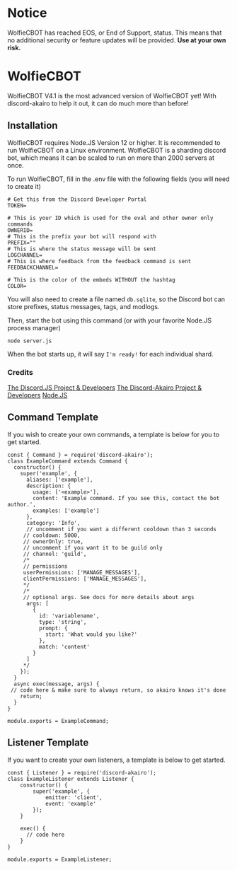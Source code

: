 # Notice
WolfieCBOT has reached EOS, or End of Support, status. This means that no additional security or feature updates will be provided. **Use at your own risk.**

# WolfieCBOT
WolfieCBOT V4.1 is the most advanced version of WolfieCBOT yet! With discord-akairo to help it out, it can do much more than before!

## Installation
WolfieCBOT requires Node.JS Version 12 or higher. It is recommended to run WolfieCBOT on a Linux environment. WolfieCBOT is a sharding discord bot, which means it can be scaled to run on more than 2000 servers at once. 

To run WolfieCBOT, fill in the .env file with the following fields (you will need to create it)
```
# Get this from the Discord Developer Portal
TOKEN=

# This is your ID which is used for the eval and other owner only commands
OWNERID=
# This is the prefix your bot will respond with
PREFIX=""
# This is where the status message will be sent
LOGCHANNEL=
# This is where feedback from the feedback command is sent
FEEDBACKCHANNEL=

# This is the color of the embeds WITHOUT the hashtag
COLOR=
```

You will also need to create a file named `db.sqlite`, so the Discord bot can store prefixes, status messages, tags, and modlogs.

Then, start the bot using this command (or with your favorite Node.JS process manager)
```
node server.js
```

When the bot starts up, it will say `I'm ready!` for each individual shard.

### Credits
[The Discord.JS Project & Developers](https://github.com/discordjs/discord.js)
[The Discord-Akairo Project & Developers](https://github.com/discord-akairo/discord-akairo)
[Node.JS](https://nodejs.org)

## Command Template
If you wish to create your own commands, a template is below for you to get started.
```
const { Command } = require('discord-akairo');
class ExampleCommand extends Command {
  constructor() {
    super('example', {
      aliases: ['example'],
      description: {
        usage: ['<example>'],
        content: 'Example command. If you see this, contact the bot author.',
        examples: ['example']
      },
      category: 'Info',
      // uncomment if you want a different cooldown than 3 seconds
     // cooldown: 5000,
     // ownerOnly: true,
     // uncomment if you want it to be guild only
     // channel: 'guild',
     /*
     // permissions
     userPermissions: ['MANAGE_MESSAGES'],
     clientPermissions: ['MANAGE_MESSAGES'],
     */
     /*
     // optional args. See docs for more details about args
      args: [
        {
          id: 'variablename',
          type: 'string',
          prompt: {
            start: 'What would you like?'
          },
          match: 'content'
        }
      ]
     */
    });
  }
  async exec(message, args) {
 // code here & make sure to always return, so akairo knows it's done
    return;
  }
}

module.exports = ExampleCommand;
```
## Listener Template
If you want to create your own listeners, a template is below to get started.
```
const { Listener } = require('discord-akairo');
class ExampleListener extends Listener {
    constructor() {
        super('example', {
            emitter: 'client',
            event: 'example'
        });
    }

    exec() {
      // code here
    }
}

module.exports = ExampleListener;
```
